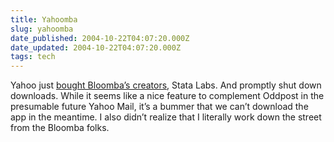 ```yaml
---
title: Yahoomba
slug: yahoomba
date_published: 2004-10-22T04:07:20.000Z
date_updated: 2004-10-22T04:07:20.000Z
tags: tech
---
```


Yahoo just [bought Bloomba’s creators](http://www.statalabs.com/), Stata Labs. And promptly shut down downloads. While it seems like a nice feature to complement Oddpost in the presumable future Yahoo Mail, it’s a bummer that we can’t download the app in the meantime. I also didn’t realize that I literally work down the street from the Bloomba folks.
